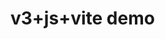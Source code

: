 <!--
 * @Author: ls
 * @Date: 2022-04-21 14:27:49
 * @LastEditors: ls
 * @LastEditTime: 2022-04-21 14:27:49
 * @Description: 请填写简介
-->
# v3+js+vite demo